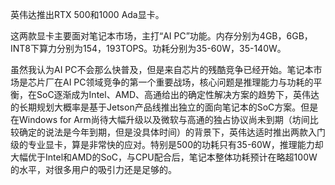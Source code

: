 

英伟达推出RTX 500和1000 Ada显卡。

这两款显卡主要面对笔记本市场，主打“AI PC”功能。内存分别为4GB，6GB，INT8下算力分别为154，193TOPS。功耗分别为35-60W，35-140W。
 
虽然我认为AI PC不会那么快普及，但是来自芯片的残酷竞争已经开始。笔记本市场是芯片厂在AI PC领域竞争的第一个重要战场，核心问题是推理能力与功耗的平衡，在SoC逐渐成为Intel、AMD、高通给出的确定性解决方案的趋势下，英伟达的长期规划大概率是基于Jetson产品线推出独立的面向笔记本的SoC方案。但是在Windows for Arm尚待大幅升级以及微软与高通的独占协议尚未到期（坊间比较确定的说法是今年到期，但是没具体时间）的背景下，英伟达适时推出两款入门级的专业显卡，算是非常快的应对。特别是500的功耗只有35-60W，推理能力却大幅优于Intel和AMD的SoC，与CPU配合后，笔记本整体功耗预计在略超100W的水平，对很多用户的吸引力还是足够的。